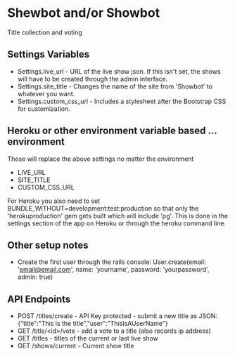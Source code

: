Shewbot and/or Showbot
======================

Title collection and voting

Settings Variables
------------------

* Settings.live_url - URL of the live show json. If this isn't set, the shows will have to be created through the admin interface.
* Settings.site_title - Changes the name of the site from 'Showbot' to whatever you want.
* Settings.custom_css_url - Includes a stylesheet after the Bootstrap CSS for customization.

Heroku or other environment variable based ... environment
----------------------------------------------------------

These will replace the above settings no matter the environment

* LIVE_URL
* SITE_TITLE
* CUSTOM_CSS_URL

For Heroku you also need to set BUNDLE_WITHOUT=development:test:production so that only the 'herokuproduction' gem gets built which will include 'pg'.  This is done in the settings section of the app on Heroku or through the heroku command line.

Other setup notes
-----------------

* Create the first user through the rails console: User.create(email: 'email@email.com', name: 'yourname', password: 'yourpassword', admin: true)

API Endpoints
-------------

* POST /titles/create - API Key protected - submit a new title as JSON: {"title":"This is the title","user":"ThisIsAUserName"}
* GET /title/&lt;id&gt;/vote - add a vote to a title (also records ip address)
* GET /titles - titles of the current or last live show
* GET /shows/current - Current show title

